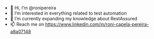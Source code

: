 - 👋 Hi, I’m @ronipereira
- 👀 I’m interested in everything related to test automation
- 🌱 I’m currently expanding my knowledge about RestAssured
- 📫 Reach me on https://www.linkedin.com/in/roni-capela-pereira-a8a07148

<!---
ronipereira/ronipereira is a ✨ special ✨ repository because its `README.md` (this file) appears on your GitHub profile.
You can click the Preview link to take a look at your changes.
--->

